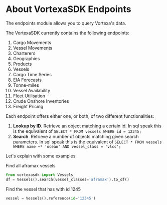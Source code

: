# About VortexaSDK Endpoints

The endpoints module allows you to query Vortexa's data.

The VortexaSDK currently contains the following endpoints:

1. Cargo Movements
2. Vessel Movements
3. Charterers
4. Geographies
5. Products
6. Vessels
7. Cargo Time Series
8. EIA Forecasts
9. Tonne-miles
10. Vessel Availability
11. Fleet Utilisation
12. Crude Onshore Inventories
13. Freight Pricing

Each endpoint offers either one, or both, of two different functionalities:

1. **Lookup by ID**. Retrieve an object matching a certain id. In sql speak this is the equivalent of `SELECT * FROM vessels WHERE id = 12345;`
2. **Search**. Retrieve a number of objects matching given search parameters. In sql speak this is the equivalent of `SELECT * FROM vessels WHERE name ~* 'ocean' AND vessel_class = 'vlcc';`

Let's explain with some examples:

Find all aframax vessels

```python
from vortexasdk import Vessels
df = Vessels().search(vessel_classes='aframax').to_df()
```

Find the vessel that has with id 1245

```python
vessel = Vessels().reference(id='12345')
```
